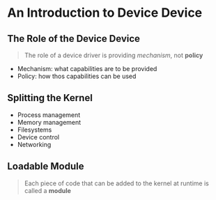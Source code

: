 # An Introduction to Device Device
## The Role of the Device Device
> The role of a device driver is providing *mechanism*, not **policy**

- Mechanism: what capabilities are to be provided
- Policy: how thos capabilities can be used

## Splitting the Kernel
- Process management
- Memory management
- Filesystems
- Device control
- Networking

## Loadable Module
> Each piece of code that can be added to the kernel at runtime is called a **module**
